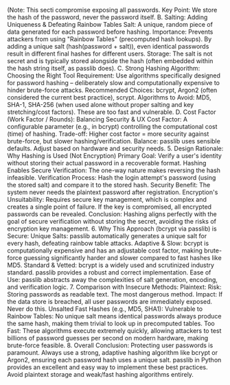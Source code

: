 
(Note: This secti compromise exposing all passwords.
Key Point: We store the hash of the password, never the password itself.
B. Salting: Adding Uniqueness & Defeating Rainbow Tables
Salt: A unique, random piece of data generated for each password before hashing.
Importance: Prevents attackers from using "Rainbow Tables" (precomputed hash lookups). By adding a unique salt (hash(password + salt)), even identical passwords result in different final hashes for different users.
Storage: The salt is not secret and is typically stored alongside the hash (often embedded within the hash string itself, as passlib does).
C. Strong Hashing Algorithm: Choosing the Right Tool
Requirement: Use algorithms specifically designed for password hashing – deliberately slow and computationally expensive to hinder brute-force attacks.
Recommended Choices: bcrypt, Argon2 (often considered the current best practice), scrypt.
Algorithms to Avoid: MD5, SHA-1, SHA-256 (when used alone without proper salting and key stretching/cost factors). These are too fast and vulnerable.
D. Cost Factor (Work Factor / Rounds): Balancing Security & UX
Cost Factor: A configurable parameter (e.g., in bcrypt) controlling the computational cost (time) of hashing.
Trade-off: Higher cost factor = more security against brute-force, but slower hashing/verification.
Balance: passlib uses sensible defaults. Adjust based on hardware and security needs.
5. Design Rationale: Why Hashing is Used (Not Encryption)
Primary Goal: Verify a user's identity without storing their actual password in a recoverable format.
Hashing Enables Secure Verification:
The one-way nature makes reversing the hash infeasible.
Verification Process: Hash the login attempt's password (using the stored salt) and compare it to the stored hash.
Security Benefit: The system never needs the plaintext password after registration.
Encryption's Unsuitability:
Requires secure key management, which is complex and creates a single point of failure. If the key is compromised, all encrypted passwords can be revealed.
Conclusion: Hashing aligns perfectly with the goal of secure verification without storing the secret, avoiding the risks of encryption key management.
6. Why This Approach (bcrypt via passlib) is Secure:
Unique Salts: passlib automatically generates a unique salt for every hash, defeating rainbow table attacks.
Adaptive & Slow: bcrypt is computationally expensive and has an adjustable cost factor, making brute-force guessing significantly harder and slower compared to fast hashes like MD5.
Standard & Vetted: bcrypt is a widely used and scrutinized industry standard. passlib provides a robust and correct implementation.
Ease of Use: passlib abstracts away the complexities of salt generation, encoding, and verification logic.
7. Comparison with Insecure Methods:
Plaintext:
Risk: Storing passwords as readable text. The most dangerous method.
Impact: If the data store is breached, all user passwords are immediately exposed. Never do this.
Unsalted Fast Hashes (e.g., MD5, SHA1):
Vulnerable to Rainbow Tables: No unique salt means identical passwords always produce the same hash, making them trivial to look up in precomputed tables.
Too Fast: These algorithms execute extremely quickly, allowing attackers to test billions of password guesses per second on modern hardware, making brute-force feasible.
8. Overall Conclusion:
Protecting user passwords is paramount. Always use a strong, adaptive hashing algorithm like bcrypt or Argon2, ensuring each password hash uses a unique salt. passlib in Python provides an excellent and easy way to implement these best practices. Avoid plaintext storage and weak/fast hashing algorithms entirely.
